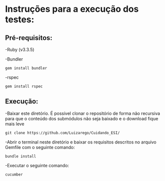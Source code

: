 # Instruções para a execução dos testes:

## Pré-requisitos:

-Ruby (v3.3.5)

-Bundler
```
gem install bundler
```

-rspec 
```
gem install rspec
```

## Execução:

-Baixar este diretório. É possível clonar o repositório de forma não recursiva para que o conteúdo dos submódulos não seja baixado e o download fique mais leve 
```
git clone https://github.com/Luizarego/Cuidando_ESI/
```

-Abrir o terminal neste diretório e baixar os requisitos descritos no arquivo Gemfile com o seguinte comando:
```
bundle install
```

-Executar o seguinte comando:
```
cucumber
```
